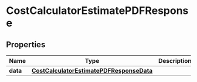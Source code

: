 

# CostCalculatorEstimatePDFResponse


## Properties

| Name | Type | Description | Notes |
|------------ | ------------- | ------------- | -------------|
|**data** | [**CostCalculatorEstimatePDFResponseData**](CostCalculatorEstimatePDFResponseData.md) |  |  |



